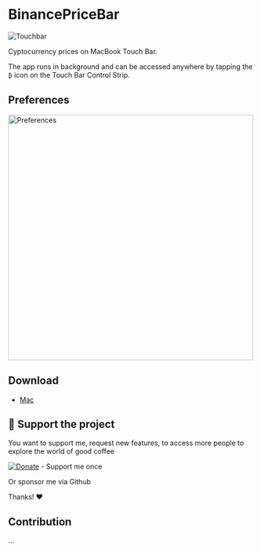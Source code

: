 # BinancePriceBar

![Touchbar](https://github.com/phhai1710/BinancePriceBar/blob/main/Resources/touchbar.gif?raw=true)

Cyptocurrency prices on MacBook Touch Bar.

The app runs in background and can be accessed anywhere by tapping the `₿` icon on the Touch Bar Control Strip.

## Preferences

<img src="https://github.com/phhai1710/BinancePriceBar/blob/main/Resources/Preferences.png" alt="Preferences" width="500" height="500"/>

## Download

- [Mac](https://github.com/phhai1710/BinancePriceBar)

## :sparkling_heart: Support the project
You want to support me, request new features, to access more people to explore the world of good coffee

[![Donate](https://img.shields.io/badge/Donate-PayPal-green.svg)](https://www.paypal.me/phhai1710) - Support me once

Or sponsor me via Github


Thanks! :heart:

## Contribution
...
